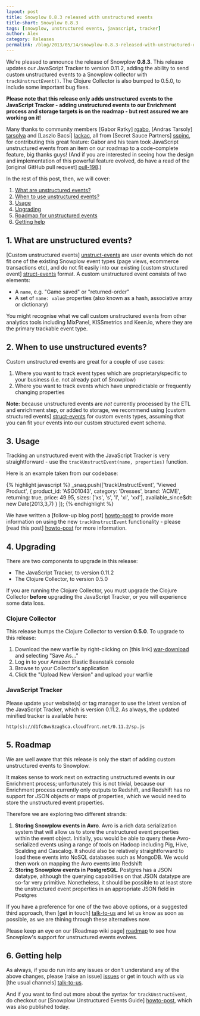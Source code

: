 ```yaml
---
layout: post
title: Snowplow 0.8.3 released with unstructured events
title-short: Snowplow 0.8.3
tags: [snowplow, unstructured events, javascript, tracker]
author: Alex
category: Releases
permalink: /blog/2013/05/14/snowplow-0.8.3-released-with-unstructured-events
---
```


We're pleased to announce the release of Snowplow **0.8.3**. This release updates our JavaScript Tracker to version 0.11.2, adding the ability to send custom unstructured events to a Snowplow collector with `trackUnstructEvent()`. The Clojure Collector is also bumped to 0.5.0, to include some important bug fixes.

**Please note that this release only adds unstructured events to the JavaScript Tracker - adding unstructured events to our Enrichment process and storage targets is on the roadmap - but rest assured we are working on it!**

Many thanks to community members [Gabor Ratky] [rgabo], [Andras Tarsoly] [tarsolya] and [Laszlo Bacsi] [lackac], all from [Secret Sauce Partners] [sspinc], for contributing this great feature: Gabor and his team took JavaScript unstructured events from an item on our roadmap to a code-complete feature, big thanks guys! (And if you are interested in seeing how the design and implementation of this powerful feature evolved, do have a read of the [original GitHub pull request] [pull-198].)

In the rest of this post, then, we will cover:

1. [What are unstructured events?](/blog/2013/05/14/snowplow-0.8.3-released-with-unstructured-events/#definition)
2. [When to use unstructured events?](/blog/2013/05/14/snowplow-0.8.3-released-with-unstructured-events/#when)
3. [Usage](/blog/2013/05/14/snowplow-0.8.3-released-with-unstructured-events/#usage)
4. [Upgrading](/blog/2013/05/14/snowplow-0.8.3-released-with-unstructured-events/#upgrading)
5. [Roadmap for unstructured events](/blog/2013/05/14/snowplow-0.8.3-released-with-unstructured-events/#roadmap)
6. [Getting help](/blog/2013/05/14/snowplow-0.8.3-released-with-unstructured-events/#help)

<!--more-->

<h2><a name="definition">1. What are unstructured events?</a></h2>

[Custom unstructured events] [unstruct-events] are user events which do not fit one of the existing Snowplow event types (page views, ecommerce transactions etc), and do not fit easily into our existing [custom structured event] [struct-events] format. A custom unstructured event consists of two elements:

* A `name`, e.g. "Game saved" or "returned-order"
* A set of `name: value` properties (also known as a hash, associative array or dictionary)

You might recognise what we call custom unstructured events from other analytics tools including MixPanel, KISSmetrics and Keen.io, where they are the primary trackable event type.

<h2><a name="when">2. When to use unstructured events?</a></h2>

Custom unstructured events are great for a couple of use cases:

1. Where you want to track event types which are proprietary/specific to your business (i.e. not already part of Snowplow)
2. Where you want to track events which have unpredictable or frequently changing properties

**Note:** because unstructured events are *not* currently processed by the ETL and enrichment step, or added to storage, we recommend using [custom structured events] [struct-events] for custom events types, assuming that you can fit your events into our custom structured event schema.

<h2><a name="usage">3. Usage</a></h2>

Tracking an unstructured event with the JavaScript Tracker is very straightforward - use the `trackUnstructEvent(name, properties)` function.

Here is an example taken from our codebase:

{% highlight javascript %}
_snaq.push(['trackUnstructEvent', 'Viewed Product',
                {
                    product_id: 'ASO01043',
                    category: 'Dresses',
                    brand: 'ACME',
                    returning: true,
                    price: 49.95,
                    sizes: ['xs', 's', 'l', 'xl', 'xxl'],
                    available_since$dt: new Date(2013,3,7)
                }
            ]);
{% endhighlight %}

We have written a [follow-up blog post] [howto-post] to provide more information on using the new `trackUnstructEvent` functionality - please [read this post] [howto-post] for more information.

<h2><a name="upgrading">4. Upgrading</a></h2>

There are two components to upgrade in this release:

* The JavaScript Tracker, to version 0.11.2
* The Clojure Collector, to version 0.5.0

If you are running the Clojure Collector, you must upgrade the Clojure Collector **before** upgrading the JavaScript Tracker, or you will experience some data loss.

### Clojure Collector

This release bumps the Clojure Collector to version **0.5.0**. To upgrade to this release:

1. Download the new warfile by right-clicking on [this link] [war-download] and selecting "Save As..."
2. Log in to your Amazon Elastic Beanstalk console
3. Browse to your Collector's application
4. Click the "Upload New Version" and upload your warfile

### JavaScript Tracker

Please update your website(s) or tag manager to use the latest version of the JavaScript Tracker, which is version 0.11.2. As always, the updated minified tracker is available here:

    http(s)://d1fc8wv8zag5ca.cloudfront.net/0.11.2/sp.js

<h2><a name="roadmap">5. Roadmap</a></h2>

We are well aware that this release is only the start of adding custom unstructured events to Snowplow.

It makes sense to work next on extracting unstructured events in our Enrichment process; unfortunately this is not trivial, because our Enrichment process currently only outputs to Redshift, and Redshift has no support for JSON objects or maps of properties, which we would need to store the unstructured event properties.

Therefore we are exploring two different strands:

1. **Storing Snowplow events in Avro**. Avro is a rich data serialization system that will allow us to store the unstructured event properties within the event object. Initially, you would be able to query these Avro-serialized events using a range of tools on Hadoop including Pig, Hive, Scalding and Cascalog. It should also be relatively straightforward to load these events into NoSQL databases such as MongoDB. We would then work on mapping the Avro events into Redshift
2. **Storing Snowplow events in PostgreSQL**. Postgres has a JSON datatype, although the querying capabilities on that JSON datatype are so-far very primitive. Nonetheless, it should be possible to at least store the unstructured event properties in an appropriate JSON field in Postgres

If you have a preference for one of the two above options, or a suggested third approach, then [get in touch] [talk-to-us] and let us know as soon as possible, as we are thining through these alternatives now.

Please keep an eye on our [Roadmap wiki page] [roadmap] to see how Snowplow's support for unstructured events evolves.

<h2><a name="help">6. Getting help</a></h2>

As always, if you do run into any issues or don't understand any of the above changes, please [raise an issue] [issues] or get in touch with us via [the usual channels] [talk-to-us].

And if you want to find out more about the syntax for `trackUnstructEvent`, do checkout our [Snowplow Unstructured Events Guide] [howto-post], which was also published today.

[rgabo]: https://github.com/rgabo
[tarsolya]: https://github.com/tarsolya
[lackac]: https://github.com/lackac
[sspinc]: http://secretsaucepartners.com/
[pull-198]: https://github.com/snowplow/snowplow/pull/198

[struct-events]: https://github.com/snowplow/snowplow/wiki/canonical-event-model#wiki-customstruct
[unstruct-events]: https://github.com/snowplow/snowplow/wiki/canonical-event-model#wiki-customunstruct

[howto-post]: /blog/2013/05/14/snowplow-unstructured-events-guide

[war-download]: http://s3-eu-west-1.amazonaws.com/snowplow-hosted-assets/2-collectors/clojure-collector/clojure-collector-0.5.0-standalone.war

[roadmap]: https://github.com/snowplow/snowplow/wiki/Product-roadmap

[issues]: https://github.com/snowplow/snowplow/issues
[talk-to-us]: https://github.com/snowplow/snowplow/wiki/Talk-to-us
